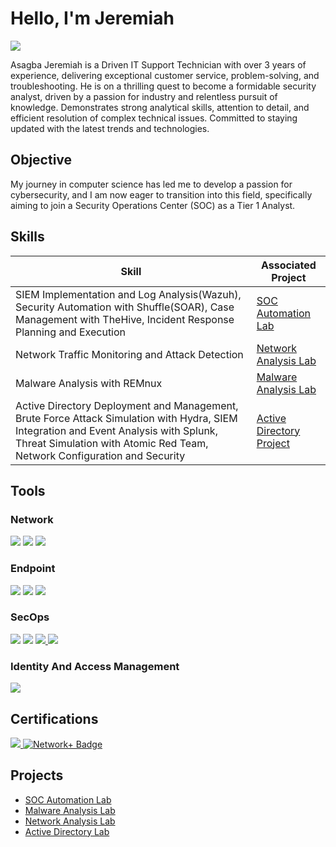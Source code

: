 # Hello, I'm Jeremiah
<a href="https://www.linkedin.com/in/jeremiahasagba"><img src="https://img.shields.io/badge/-LinkedIn-0072b1?&style=for-the-badge&logo=linkedin&logoColor=white" /></a>


Asagba Jeremiah is a Driven IT Support Technician with over 3 years of experience, delivering exceptional customer service, problem-solving, and troubleshooting. He is on a thrilling quest to become a formidable security analyst, driven by a passion for industry and relentless pursuit of knowledge. Demonstrates strong analytical skills, attention to detail, and efficient resolution of complex technical issues. Committed to staying updated with the latest trends and technologies. 

## Objective

My journey in computer science has led me to develop a passion for cybersecurity, and I am now eager to transition into this field, specifically aiming to join a Security Operations Center (SOC) as a Tier 1 Analyst.

## Skills

| Skill                                         | Associated Project         |
|-----------------------------------------------|----------------------------|
| SIEM Implementation and Log Analysis(Wazuh), Security Automation with Shuffle(SOAR), Case Management with TheHive,  Incident Response Planning and Execution         | <a href="https://github.com/Fynnesse/SOC-Automation-Lab/tree/main">SOC Automation Lab</a>|
| Network Traffic Monitoring and Attack Detection | <a href="https://github.com/Fynnesse/Network-Analysis-Lab">Network Analysis Lab</a>|
| Malware Analysis with REMnux                  | <a href="https://github.com/Fynnesse/Malware-Analysis-w-REMnux/tree/main">Malware Analysis Lab</a>|
| Active Directory Deployment and Management, Brute Force Attack Simulation with Hydra, SIEM Integration and Event Analysis with Splunk, Threat Simulation with Atomic Red Team, Network Configuration and Security | <a href="https://github.com/Fynnesse/Active-Directory-Project">Active Directory Project</a>|


## Tools

### Network
<div>
    <img src="https://img.shields.io/badge/-Suricata-EF3B2D?&style=for-the-badge&logo=Suricata&logoColor=white" />
    <img src="https://img.shields.io/badge/-Zeek-777BB4?&style=for-the-badge&logo=Zeek&logoColor=white" />
    <a href="https://github.com/Fynnesse/Network-Analysis-Lab">
    <img src="https://img.shields.io/badge/-Wireshark-1679A7?&style=for-the-badge&logo=Wireshark&logoColor=white" />
</a>

</div>

### Endpoint
<div>
    <img src="https://img.shields.io/badge/-Microsoft_Defender_for_Endpoint-00A4EF?&style=for-the-badge&logo=Microsoft&logoColor=white" />
    <img src="https://img.shields.io/badge/-Velociraptor-4B275F?&style=for-the-badge&logo=Velociraptor&logoColor=white" />
    <img src="https://img.shields.io/badge/-REMnux-007ACC?&style=for-the-badge" />

</div>

### SecOps
<div>
    <img src="https://img.shields.io/badge/-Microsoft_Sentinel-0078D4?&style=for-the-badge&logo=Microsoft&logoColor=white" />
    <img src="https://img.shields.io/badge/-TheHive-F6C915?&style=for-the-badge&logo=TheHive&logoColor=white" />
    <a href="https://github.com/Fynnesse/Active-Directory-Project">
    <img src="https://img.shields.io/badge/-Splunk-000000?&style=for-the-badge&logo=Splunk&logoColor=white" />
</a>
    <a href="https://github.com/Fynnesse/SOC-Automation-Lab/tree/main">
    <img src="https://img.shields.io/badge/-Wazuh-005571?&style=for-the-badge&logo=Wazuh&logoColor=white" />
 </a>

</div>

### Identity And Access Management
<div>
    <img src="https://img.shields.io/badge/-Active%20Directory-0078D4?&style=for-the-badge&logo=Active-Directory&logoColor=white" />

</div>

## Certifications

<div>
<a href="https://www.credly.com/badges/6e5b060b-26d7-401c-9477-71f0cac0c2e5/public_url" target="_blank">
  <img src="https://img.shields.io/badge/-Security%2B-FF0000?&style=for-the-badge&logo=CompTIA&logoColor=white" />
<a href=https://www.credly.com/badges/dbcc35d7-77ca-4db7-942c-28da1f8a026a/public_url>
    <img src="https://img.shields.io/badge/-Network%2B-007ACC?&style=for-the-badge&logo=CompTIA&logoColor=white" alt="Network+ Badge"/>
</a>


</div>

## Projects
- <a href="https://github.com/Fynnesse/SOC-Automation-Lab/tree/main">SOC Automation Lab</a>
- <a href="https://github.com/Fynnesse/Malware-Analysis-w-REMnux/tree/main">Malware Analysis Lab</a>
- <a href="https://github.com/Fynnesse/Network-Analysis-Lab">Network Analysis Lab</a>
- <a href="https://github.com/Fynnesse/Active-Directory-Project">Active Directory Lab</a>
